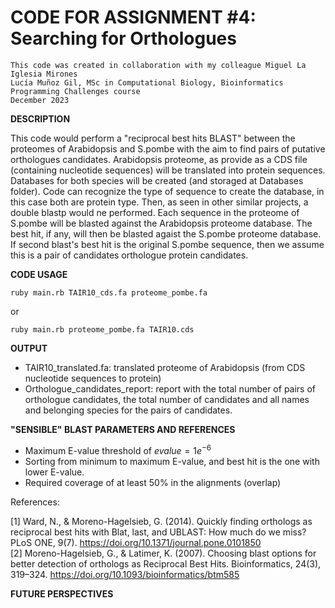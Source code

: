 # CODE FOR ASSIGNMENT #4: Searching for Orthologues

```
This code was created in collaboration with my colleague Miguel La Iglesia Mirones
Lucía Muñoz Gil, MSc in Computational Biology, Bioinformatics Programming Challenges course
December 2023
```
**DESCRIPTION**

This code would perform a "reciprocal best hits BLAST" between the proteomes of Arabidopsis and S.pombe with the aim to find pairs of putative orthologues candidates. Arabidopsis proteome, as provide as a CDS file (containing nucleotide sequences) will be translated into protein sequences. Databases for both species will be created (and storaged at Databases folder). Code can recognize the type of sequence to create the database, in this case both are protein type. Then, as seen in other similar projects, a double blastp would ne performed. Each sequence in the proteome of S.pombe will be blasted against the Arabidopsis proteome database. The best hit, if any, will then be blasted agaist the S.pombe proteome database. If second blast's best hit is the original S.pombe sequence, then we assume this is a pair of candidates 
orthologue protein candidates.

**CODE USAGE**
```
ruby main.rb TAIR10_cds.fa proteome_pombe.fa
```
or
```
ruby main.rb proteome_pombe.fa TAIR10.cds
```

**OUTPUT**
- TAIR10_translated.fa: translated proteome of Arabidopsis (from CDS nucleotide sequences to protein)
- Orthologue_candidates_report: report with the total number of pairs of orthologue candidates, the total number of candidates and all names and belonging species for the pairs of candidates.

**"SENSIBLE" BLAST PARAMETERS AND REFERENCES**
- Maximum E-value threshold of $evalue = 1e^{-6}$
- Sorting from minimum to maximum E-value, and best hit is the one with lower E-value.
- Required coverage of at least 50% in the alignments (overlap)

References:

[1] Ward, N., &amp; Moreno-Hagelsieb, G. (2014). Quickly finding orthologs as reciprocal best hits with Blat, last, and UBLAST: How much do we miss? PLoS ONE, 9(7). https://doi.org/10.1371/journal.pone.0101850  
[2] Moreno-Hagelsieb, G., &amp; Latimer, K. (2007). Choosing blast options for better detection of orthologs as Reciprocal Best Hits. Bioinformatics, 24(3), 319–324. https://doi.org/10.1093/bioinformatics/btm585  

**FUTURE PERSPECTIVES**

